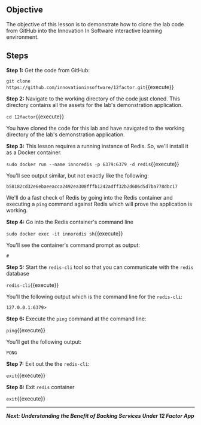 ## Objective
The objective of this lesson is to demonstrate how to clone the lab code from GitHub into the Innovation In Software interactive learning environment.

## Steps

**Step 1:** Get the code from GitHub:

`git clone https://github.com/innovationinsoftware/12factor.git`{{execute}}

**Step 2:** Navigate to the working directory of the code just cloned. This directory contains all the assets for the lab's demonstration application.

`cd 12factor`{{execute}}

You have cloned the code for this lab and have navigated to the working directory of the lab's demonstration application. 

**Step 3:** This lesson requires a running instance of Redis. So, we'll install it as a Docker container.

`sudo docker run --name innoredis -p 6379:6379 -d redis`{{execute}}

You'll see output similar, but not exactly like the following:

`b58182cd32e6ebaeeacca2492ea308fffb1242adff32b2d606d5d7ba778dbc17`

We'll do a fast check of Redis by going into the Redis container and executing a `ping` command against Redis which will prove the application is working.

**Step 4:** Go into the Redis container's command line

`sudo docker exec -it innoredis sh`{{execute}}

You'll see the container's command prompt as output:

`#`

**Step 5:** Start the `redis-cli` tool so that you can communicate with the `redis` database

`redis-cli`{{execute}}

You'll the following output which is the command line for the `redis-cli`:

`127.0.0.1:6379>`

**Step 6:** Execute the `ping` command at the command line:

`ping`{{execute}}

You'll get the following output:

`PONG`

**Step 7:** Exit out the the `redis-cli`:

`exit`{{execute}}

**Step 8:** Exit `redis` container

`exit`{{execute}}

---

***Next: Understanding the Benefit of Backing Services Under 12 Factor App***